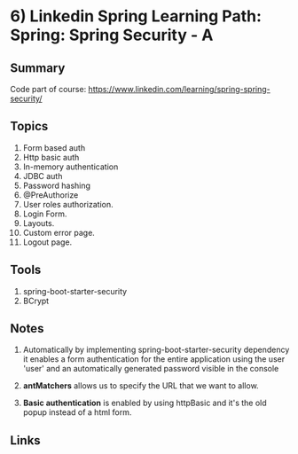 # 6) Linkedin Spring Learning Path: Spring: Spring Security - A
## Summary
Code part of course: https://www.linkedin.com/learning/spring-spring-security/


## Topics
1) Form based auth
2) Http basic auth
3) In-memory authentication
4) JDBC auth
5) Password hashing
6) @PreAuthorize
7) User roles authorization.
8) Login Form.
9) Layouts.
10) Custom error page.
11) Logout page.

## Tools
1) spring-boot-starter-security
2) BCrypt

## Notes
1) Automatically by implementing spring-boot-starter-security dependency 
it enables a form authentication for the entire application using the user 'user' 
and an automatically generated password visible in the console 

2) **antMatchers** allows us to specify the URL that we want to allow.
3) **Basic authentication** is enabled by using httpBasic and it's the old popup instead of a html form.
## Links